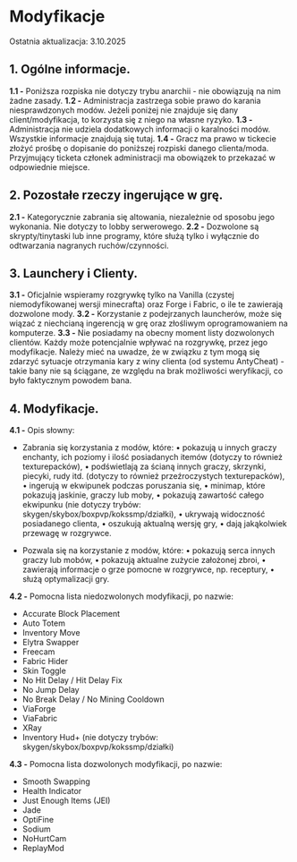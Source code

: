 # Modyfikacje

Ostatnia aktualizacja: 3.10.2025

## 1. Ogólne informacje.

**1.1 -** Poniższa rozpiska nie dotyczy trybu anarchii - nie obowiązują na nim żadne zasady.
**1.2 -** Administracja zastrzega sobie prawo do karania niesprawdzonych modów. Jeżeli poniżej nie znajduje się dany client/modyfikacja, to korzysta się z niego na własne ryzyko.
**1.3 -** Administracja nie udziela dodatkowych informacji o karalności modów. Wszystkie informacje znajdują się tutaj.
**1.4 -** Gracz ma prawo w tickecie złożyć prośbę o dopisanie do poniższej rozpiski danego clienta/moda. Przyjmujący ticketa członek administracji ma obowiązek to przekazać w odpowiednie miejsce.

## 2. Pozostałe rzeczy ingerujące w grę.

**2.1 -** Kategorycznie zabrania się altowania, niezależnie od sposobu jego wykonania. Nie dotyczy to lobby serwerowego.
**2.2 -** Dozwolone są skrypty/tinytaski lub inne programy, które służą tylko i wyłącznie do odtwarzania nagranych ruchów/czynności.

## 3. Launchery i Clienty.

**3.1 -** Oficjalnie wspieramy rozgrywkę tylko na Vanilla (czystej niemodyfikowanej wersji minecrafta) oraz Forge i Fabric, o ile te zawierają dozwolone mody.
**3.2 -** Korzystanie z podejrzanych launcherów, może się wiązać z niechcianą ingerencją w grę oraz złośliwym oprogramowaniem na komputerze.
**3.3 -** Nie posiadamy na obecny moment listy dozwolonych clientów. Każdy może potencjalnie wpływać na rozgrywkę, przez jego modyfikacje. Należy mieć na uwadze, że w związku z tym mogą się zdarzyć sytuacje otrzymania kary z winy clienta (od systemu AntyCheat) - takie bany nie są ściągane, ze względu na brak możliwości weryfikacji, co było faktycznym powodem bana.

## 4. Modyfikacje.

**4.1 -** Opis słowny:
- Zabrania się korzystania z modów, które:
  • pokazują u innych graczy enchanty, ich poziomy i ilość posiadanych itemów (dotyczy to również texturepacków),
  • podświetlają za ścianą innych graczy, skrzynki, piecyki, rudy itd. (dotyczy to również przeźroczystych texturepacków),
  • ingerują w ekwipunek podczas poruszania się,
  • minimap, które pokazują jaskinie, graczy lub moby,
  • pokazują zawartość całego ekwipunku (nie dotyczy trybów: skygen/skybox/boxpvp/kokssmp/działki),
  • ukrywają widoczność posiadanego clienta, 
  • oszukują aktualną wersję gry,
  • dają jakąkolwiek przewagę w rozgrywce.

- Pozwala się na korzystanie z modów, które:
  • pokazują serca innych graczy lub mobów,
  • pokazują aktualne zużycie założonej zbroi,
  • zawierają informacje o grze pomocne w rozgrywce, np. receptury,
  • służą optymalizacji gry.

**4.2 -** Pomocna lista niedozwolonych modyfikacji, po nazwie:
- Accurate Block Placement
- Auto Totem
- Inventory Move
- Elytra Swapper
- Freecam
- Fabric Hider
- Skin Toggle
- No Hit Delay / Hit Delay Fix
- No Jump Delay
- No Break Delay / No Mining Cooldown
- ViaForge
- ViaFabric
- XRay
- Inventory Hud+ (nie dotyczy trybów: skygen/skybox/boxpvp/kokssmp/działki)

**4.3 -** Pomocna lista dozwolonych modyfikacji, po nazwie:
- Smooth Swapping
- Health Indicator
- Just Enough Items (JEI)
- Jade
- OptiFine
- Sodium
- NoHurtCam
- ReplayMod